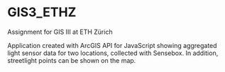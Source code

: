 # GIS3_ETHZ
Assignment for GIS III at ETH Zürich

Application created with ArcGIS API for JavaScript showing aggregated light sensor data for two locations, collected with Sensebox. In addition, streetlight points can be shown on the map.
